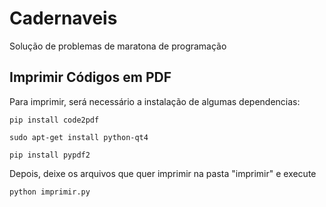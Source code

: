 # Cadernaveis
Solução de problemas de maratona de programação

## Imprimir Códigos em PDF
Para imprimir, será necessário a instalação de algumas dependencias:

`pip install code2pdf`

`sudo apt-get install python-qt4`

`pip install pypdf2`

Depois, deixe os arquivos que quer imprimir na pasta "imprimir" e execute

`python imprimir.py`
